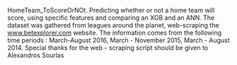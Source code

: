 HomeTeam_ToScoreOrNOt. Predicting whether or not a home team will score, using specific features and comparing an XGB and an ANN. The dataset was gathered from leagues  around the planet, web-scraping the www.betexplorer.com website.
The information comes from the following time periods : March-August 2016, March - November 2015, March - August 2014.
Special thanks for the web - scraping script should be given to Alexandros Sourlas
